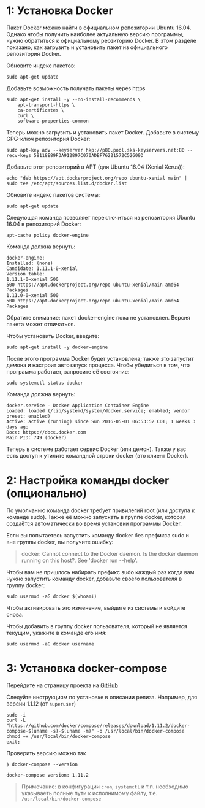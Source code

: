 # 1: Установка Docker

Пакет Docker можно найти в официальном репозитории Ubuntu 16.04. 
Однако чтобы получить наиболее актуальную версию программы, нужно обратиться к официальному реозиторию Docker. 
В этом разделе показано, как загрузить и установить пакет из официального репозитория Docker.

Обновите индекс пакетов:
```
sudo apt-get update
```

Добавьте возможность получать пакеты через https
```
sudo apt-get install -y --no-install-recommends \
    apt-transport-https \
    ca-certificates \
    curl \
    software-properties-common
```
Теперь можно загрузить и установить пакет Docker. Добавьте в систему GPG-ключ репозитория Docker:

```
sudo apt-key adv --keyserver hkp://p80.pool.sks-keyservers.net:80 --recv-keys 58118E89F3A912897C070ADBF76221572C52609D
```
Добавьте этот репозиторий в APT (для Ubuntu 16.04 (Xenial Xerus)):
```
echo "deb https://apt.dockerproject.org/repo ubuntu-xenial main" | sudo tee /etc/apt/sources.list.d/docker.list
```

Обновите индекс пакетов системы:

```
sudo apt-get update
```
Следующая команда позволяет переключиться из репозитория Ubuntu 16.04 в репозиторий Docker:

```
apt-cache policy docker-engine
```
Команда должна вернуть:
```
docker-engine:
Installed: (none)
Candidate: 1.11.1-0~xenial
Version table:
1.11.1-0~xenial 500
500 https://apt.dockerproject.org/repo ubuntu-xenial/main amd64 Packages
1.11.0-0~xenial 500
500 https://apt.dockerproject.org/repo ubuntu-xenial/main amd64 Packages
```

Обратите внимание: пакет docker-engine пока не установлен. Версия пакета может отличаться.

Чтобы установить Docker, введите:

```
sudo apt-get install -y docker-engine
```
После этого программа Docker будет установлена; также это запустит демона и настроит автозапуск процесса. Чтобы убедиться в том, что программа работает, запросите её состояние:

```
sudo systemctl status docker
```

Команда должна вернуть:
```
docker.service - Docker Application Container Engine
Loaded: loaded (/lib/systemd/system/docker.service; enabled; vendor preset: enabled)
Active: active (running) since Sun 2016-05-01 06:53:52 CDT; 1 weeks 3 days ago
Docs: https://docs.docker.com
Main PID: 749 (docker)
```

Теперь в системе работает сервис Docker (или демон). Также у вас есть доступ к утилите командной строки docker (это клиент Docker).

# 2: Настройка команды docker (опционально)

По умолчанию команда docker требует привилегий root (или доступа к команде sudo). Также её можно запускать в группе docker, которая создаётся автоматически во время установки программы Docker.

Если вы попытаетесь запустить команду docker без префикса sudo и вне группы docker, вы получите ошибку:

>docker: Cannot connect to the Docker daemon. Is the docker daemon running on this host?.
See 'docker run --help'.

Чтобы вам не пришлось набирать префикс sudo каждый раз когда вам нужно запустить команду docker, добавьте своего пользователя в группу docker:
```
sudo usermod -aG docker $(whoami)
```

Чтобы активировать это изменение, выйдите из системы и войдите снова.

Чтобы добавить в группу docker пользователя, который не является текущим, укажите в команде его имя:

```
sudo usermod -aG docker username
```

# 3: Установка docker-compose

Перейдите на страницу проекта на [GitHub](https://github.com/docker/compose/releases)

Следуйте инструкциям по установке в описании релиза. 
Например, для версии 1.1.12 (от `superuser`)

```
sudo -i
curl -L "https://github.com/docker/compose/releases/download/1.11.2/docker-compose-$(uname -s)-$(uname -m)" -o /usr/local/bin/docker-compose
chmod +x /usr/local/bin/docker-compose
exit;
```

Проверить версию можно так
```
$ docker-compose --version

docker-compose version: 1.11.2
```

> Примечание: в конфигурации `cron`, `systemctl` и т.п. необходимо указываеть полные пути к исполнимому файлу, т.е. 
`/usr/local/bin/docker-compose`